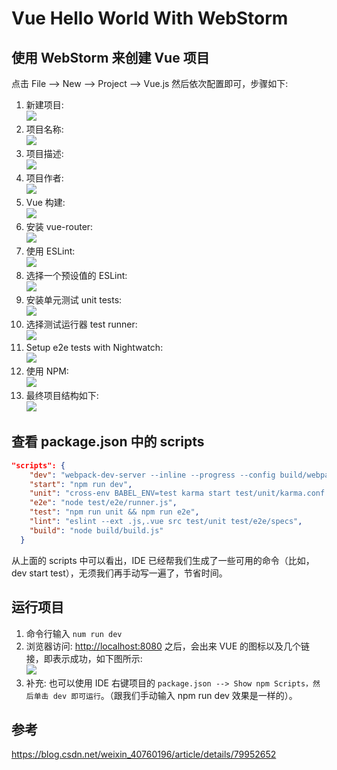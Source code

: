 # Vue Hello World With WebStorm

## 使用 WebStorm 来创建 Vue 项目
点击 File --> New --> Project --> Vue.js 然后依次配置即可，步骤如下:   
  1. 新建项目:  
      ![](images/vue-helloworld-webstorm-1.png)
  2. 项目名称:  
     ![](images/vue-helloworld-webstorm-2.png)
  3. 项目描述:  
      ![](images/vue-helloworld-webstorm-3.png)
  4. 项目作者:  
      ![](images/vue-helloworld-webstorm-4.png)
  5. Vue 构建:  
      ![](images/vue-helloworld-webstorm-5.png)
  6. 安装 vue-router:  
      ![](images/vue-helloworld-webstorm-6.png)
  7. 使用 ESLint:  
      ![](images/vue-helloworld-webstorm-7.png)
  8. 选择一个预设值的 ESLint:  
      ![](images/vue-helloworld-webstorm-8.png)
  9. 安装单元测试 unit tests:  
      ![](images/vue-helloworld-webstorm-9.png)
  10. 选择测试运行器 test runner:  
      ![](images/vue-helloworld-webstorm-10.png)
  11. Setup e2e tests with Nightwatch:  
      ![](images/vue-helloworld-webstorm-11.png)
  12. 使用 NPM:  
      ![](images/vue-helloworld-webstorm-12.png)
  13. 最终项目结构如下:  
      ![](images/vue-helloworld-webstorm-13.png)
    
## 查看 package.json 中的 scripts
```json
"scripts": {
    "dev": "webpack-dev-server --inline --progress --config build/webpack.dev.conf.js",
    "start": "npm run dev",
    "unit": "cross-env BABEL_ENV=test karma start test/unit/karma.conf.js --single-run",
    "e2e": "node test/e2e/runner.js",
    "test": "npm run unit && npm run e2e",
    "lint": "eslint --ext .js,.vue src test/unit test/e2e/specs",
    "build": "node build/build.js"
  }
```
从上面的 scripts 中可以看出，IDE 已经帮我们生成了一些可用的命令（比如，dev start test），无须我们再手动写一遍了，节省时间。

## 运行项目
  1. 命令行输入 `num run dev`
  2. 浏览器访问: <http://localhost:8080> 之后，会出来 VUE 的图标以及几个链接，即表示成功，如下图所示:  
      ![](images/vue-helloworld-webstorm-14.png)
  3. 补充: 也可以使用 IDE 右键项目的 `package.json --> Show npm Scripts，然后单击 dev 即可运行`。（跟我们手动输入 npm run dev 效果是一样的）。

## 参考
<https://blog.csdn.net/weixin_40760196/article/details/79952652>

